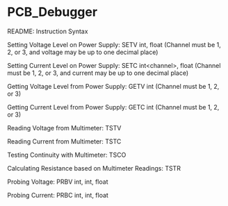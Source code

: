 # PCB_Debugger

README: Instruction Syntax

Setting Voltage Level on Power Supply:
SETV int<channel>, float<voltage> 
(Channel must be 1, 2, or 3, and voltage may be up to one decimal place)

Setting Current Level on Power Supply:
SETC int\<channel\>, float<current>
(Channel must be 1, 2, or 3, and current may be up to one decimal place)

Getting Voltage Level from Power Supply:
GETV int<channel>
(Channel must be 1, 2, or 3)

Getting Current Level from Power Supply:
GETC int<channel>
(Channel must be 1, 2, or 3)

Reading Voltage from Multimeter:
TSTV

Reading Current from Multimeter:
TSTC

Testing Continuity with Multimeter:
TSCO

Calculating Resistance based on Multimeter Readings:
TSTR

Probing Voltage:
PRBV int<minimum>, int<maximum>, float<step>

Probing Current:
PRBC int<minimum>, int<maximum>, float<step>
